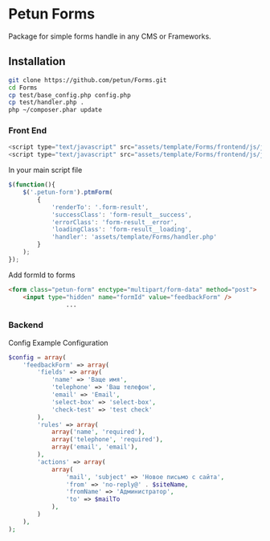 # Petun Forms
Package for simple forms handle in any CMS or Frameworks.

## Installation

```sh
git clone https://github.com/petun/Forms.git
cd Forms
cp test/base_config.php config.php
cp test/handler.php .
php ~/composer.phar update
```

### Front End
```javascript
<script type="text/javascript" src="assets/template/Forms/frontend/js/jquery-1.11.2.min.js"></script>
<script type="text/javascript" src="assets/template/Forms/frontend/js/jquery.petun-forms.js"></script>
```
In your main script file

```javascript
$(function(){
    $('.petun-form').ptmForm(
        {
            'renderTo': '.form-result',
            'successClass': 'form-result__success',
            'errorClass': 'form-result__error',
            'loadingClass': 'form-result__loading',
            'handler': 'assets/template/Forms/handler.php'
        }
    );
});
```

Add formId to forms
```html
<form class="petun-form" enctype="multipart/form-data" method="post">
    <input type="hidden" name="formId" value="feedbackForm" />
                ...
```

### Backend
Config Example Configuration
```php
$config = array(
	'feedbackForm' => array(
		'fields' => array(
			'name' => 'Ваще имя',
			'telephone' => 'Ваш телефон',
			'email' => 'Email',
			'select-box' => 'select-box',
			'check-test' => 'test check'
		),
		'rules' => array(
			array('name', 'required'),
			array('telephone', 'required'),
			array('email', 'email'),
		),
		'actions' => array(
			array(
				'mail', 'subject' => 'Новое письмо с сайта',
				'from' => 'no-reply@' . $siteName,
				'fromName' => 'Администратор',
				'to' => $mailTo
			),
		)
	),
);
```